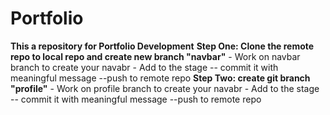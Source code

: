 # Portfolio
**This a repository for Portfolio Development**
**Step One: Clone the remote repo to local repo and create new branch "navbar"**
    - Work on navbar branch to create your navabr
    - Add to the stage
    -- commit it with meaningful message
    --push to remote repo
 **Step Two: create git branch "profile"**
     - Work on profile branch to create your navabr
    - Add to the stage
    -- commit it with meaningful message
    --push to remote repo
